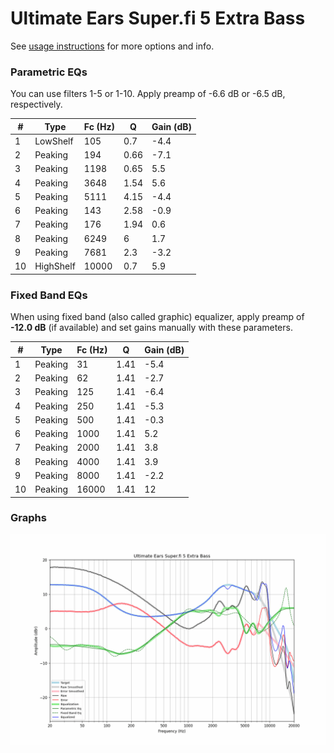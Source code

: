 # Ultimate Ears Super.fi 5 Extra Bass
See [usage instructions](https://github.com/jaakkopasanen/AutoEq#usage) for more options and info.

### Parametric EQs
You can use filters 1-5 or 1-10. Apply preamp of -6.6 dB or -6.5 dB, respectively.

|   # | Type      |   Fc (Hz) |    Q |   Gain (dB) |
|-----|-----------|-----------|------|-------------|
|   1 | LowShelf  |       105 | 0.7  |        -4.4 |
|   2 | Peaking   |       194 | 0.66 |        -7.1 |
|   3 | Peaking   |      1198 | 0.65 |         5.5 |
|   4 | Peaking   |      3648 | 1.54 |         5.6 |
|   5 | Peaking   |      5111 | 4.15 |        -4.4 |
|   6 | Peaking   |       143 | 2.58 |        -0.9 |
|   7 | Peaking   |       176 | 1.94 |         0.6 |
|   8 | Peaking   |      6249 | 6    |         1.7 |
|   9 | Peaking   |      7681 | 2.3  |        -3.2 |
|  10 | HighShelf |     10000 | 0.7  |         5.9 |

### Fixed Band EQs
When using fixed band (also called graphic) equalizer, apply preamp of **-12.0 dB** (if available) and set gains manually with these parameters.

|   # | Type    |   Fc (Hz) |    Q |   Gain (dB) |
|-----|---------|-----------|------|-------------|
|   1 | Peaking |        31 | 1.41 |        -5.4 |
|   2 | Peaking |        62 | 1.41 |        -2.7 |
|   3 | Peaking |       125 | 1.41 |        -6.4 |
|   4 | Peaking |       250 | 1.41 |        -5.3 |
|   5 | Peaking |       500 | 1.41 |        -0.3 |
|   6 | Peaking |      1000 | 1.41 |         5.2 |
|   7 | Peaking |      2000 | 1.41 |         3.8 |
|   8 | Peaking |      4000 | 1.41 |         3.9 |
|   9 | Peaking |      8000 | 1.41 |        -2.2 |
|  10 | Peaking |     16000 | 1.41 |        12   |

### Graphs
![](./Ultimate%20Ears%20Super.fi%205%20Extra%20Bass.png)
